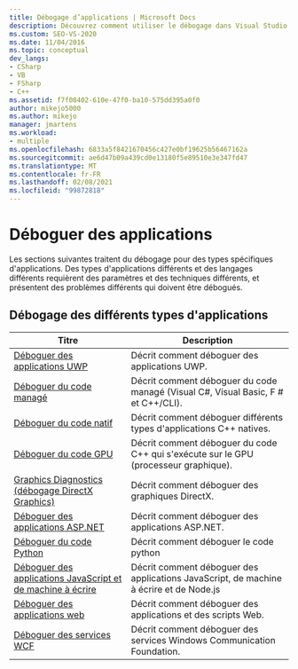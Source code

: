 ```yaml
---
title: Débogage d’applications | Microsoft Docs
description: Découvrez comment utiliser le débogage dans Visual Studio pour différents types d’applications, telles que les applications UWP, le code managé, le code natif, le code GPU et les applications Web.
ms.custom: SEO-VS-2020
ms.date: 11/04/2016
ms.topic: conceptual
dev_langs:
- CSharp
- VB
- FSharp
- C++
ms.assetid: f7f08402-610e-47f0-ba10-575dd395a0f0
author: mikejo5000
ms.author: mikejo
manager: jmartens
ms.workload:
- multiple
ms.openlocfilehash: 6833a5f8421670456c427e0bf19625b56467162a
ms.sourcegitcommit: ae6d47b09a439cd0e13180f5e89510e3e347fd47
ms.translationtype: MT
ms.contentlocale: fr-FR
ms.lasthandoff: 02/08/2021
ms.locfileid: "99872818"
---
```

# <a name="debugging-applications"></a>Déboguer des applications
Les sections suivantes traitent du débogage pour des types spécifiques d'applications. Des types d'applications différents et des langages différents requièrent des paramètres et des techniques différents, et présentent des problèmes différents qui doivent être débogués.

## <a name="debugging-for-different-types-of-applications"></a>Débogage des différents types d'applications

|Titre|Description|
|-|-|
|[Déboguer des applications UWP](../debugger/debugging-windows-store-and-windows-universal-apps.md)|Décrit comment déboguer des applications UWP.|
|[Déboguer du code managé](../debugger/debugging-managed-code.md)|Décrit comment déboguer du code managé (Visual C#, Visual Basic, F # et C++/CLI).|
|[Déboguer du code natif](../debugger/debugging-native-code.md)|Décrit comment déboguer différents types d'applications C++ natives.|
|[Déboguer du code GPU](../debugger/debugging-gpu-code.md)|Décrit comment déboguer du code C++ qui s'exécute sur le GPU (processeur graphique).|
|[Graphics Diagnostics (débogage DirectX Graphics)](graphics/visual-studio-graphics-diagnostics.md)|Décrit comment déboguer des graphiques DirectX.|
|[Déboguer des applications ASP.NET](../debugger/how-to-enable-debugging-for-aspnet-applications.md)|Décrit comment déboguer des applications ASP.NET.|
|[Déboguer du code Python](../python/tutorial-working-with-python-in-visual-studio-step-04-debugging.md)|Décrit comment déboguer le code python|
|[Déboguer des applications JavaScript et de machine à écrire](../javascript/debug-nodejs.md)|Décrit comment déboguer des applications JavaScript, de machine à écrire et de Node.js|
|[Déboguer des applications web](../debugger/debugging-web-applications.md)|Décrit comment déboguer des applications et des scripts Web.|
|[Déboguer des services WCF](../debugger/debugging-wcf-services.md)|Décrit comment déboguer des services Windows Communication Foundation.|